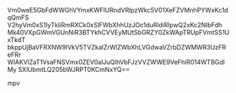 Vm0weE5GbFdWWGhVYmxKWFlURndVRlpzWkc5V01XeFZVMnhPYWxKc1dqQmFS
V2hyVm0xS1IyTkliRmRXCk0xSlFWbXhhUzJOc1duRldiRlpwQ2xKc2NIbFdh
Mk40VXpGWmVGUnNiR3BTYkhCVVEyMUtSbGRZY0ZkWApTRUpFVmtSS1UxTkdT
bkppUjBaVFRXNW9lVkV5TVZkalZrWlZWbXhLVGdwaVZrbDZWMWR3UzFReFRr
WlAKVlZaT1VsaFNSVmx0ZEV0alJuQlhVbFJzVVZWWE9VeFhiR014WTBGdlMy
SXlUbmtLQ205bWJRPT0KCmNxYQ==

mpv